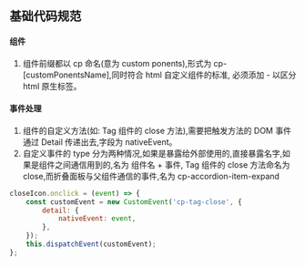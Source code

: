 ## 基础代码规范

#### 组件

1. 组件前缀都以 cp 命名(意为 custom ponents),形式为 cp-\[customPonentsName\],同时符合 html 自定义组件的标准, 必须添加 - 以区分 html 原生标签。

#### 事件处理

1. 组件的自定义方法(如: Tag 组件的 close 方法),需要把触发方法的 DOM 事件通过 Detail 传递出去,字段为 nativeEvent。
2. 自定义事件的 type 分为两种情况,如果是暴露给外部使用的,直接暴露名字,如果是组件之间通信用到的,名为 组件名 + 事件, Tag 组件的 close 方法命名为 close,而折叠面板与父组件通信的事件,名为 cp-accordion-item-expand

```javascript
closeIcon.onclick = (event) => {
	const customEvent = new CustomEvent('cp-tag-close', {
		detail: {
			nativeEvent: event,
		},
	});
	this.dispatchEvent(customEvent);
};
```
